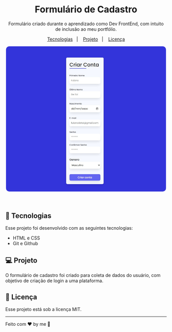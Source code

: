 <h1 align="center"> Formulário de Cadastro </h1>

<p align="center">
Formulário criado durante o aprendizado como Dev FrontEnd, com intuito de inclusão ao meu portfólio.
</p>

<p align="center">
  <a href="#-tecnologias">Tecnologias</a>&nbsp;&nbsp;&nbsp;|&nbsp;&nbsp;&nbsp;
  <a href="#-projeto">Projeto</a>&nbsp;&nbsp;&nbsp;|&nbsp;&nbsp;&nbsp;
  <a href="#memo-licença">Licença</a>
</p>

<p align="center">
  <img alt="Formulario" src=".github/Formulario.jpg" style="width: 500px; border-radius: 10px;">
</p>

<br>

## 🚀 Tecnologias

Esse projeto foi desenvolvido com as seguintes tecnologias:

- HTML e CSS
- Git e Github

## 💻 Projeto

O formulário de cadastro foi criado para coleta de dados do usuário, com objetivo de criação de login a uma plataforma.

## :memo: Licença

Esse projeto está sob a licença MIT.

---

Feito com ♥ by me :wave: 